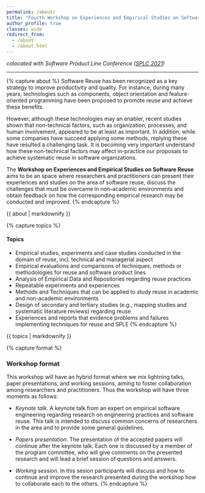 ```yaml
---
permalink: /about/
title: "Fourth Workshop on Experiences and Empirical Studies on Software Reuse (WEESR 2021)"
author_profile: true
classes: wide
redirect_from:
  - /about 
  - /about.html
---
```

 
*colocated with Software Product Line Conference ([SPLC 2021](https://splc2021.net/))*

---
{% capture about %}
Software Reuse has been recognized as a key strategy to improve productivity and quality. For instance, during many years, technologies such as components, object orientation and feature-oriented programming have been proposed to promote reuse and achieve these benefits.

However, although these technologies may an enabler, recent studies shown that non-technical factors, such as organization, processes, and human involvement, appeared to be at least as important. In addition, while some companies have succeed applying some methods, replying these have resulted a challenging task. It is becoming very important understand how these non-technical factors may affect in-practice our proposals to achieve systematic reuse in software organizations.

The **Workshop on Experiences and Empirical Studies on Software Reuse** aims to be an space where researchers and practitioners can present their experiences and studies on the area of software reuse, discuss the challenges that must be overcame in non-academic environments and obtain feedback on how the corresponding empirical research may be conducted and improved.
{% endcapture %}
<div class="notice">{{ about | markdownify }}</div>

{% capture topics %}
#### Topics

* Empirical studies, experiments and case studies conducted in the domain of reuse, incl. technical and managerial aspect
* Empirical evaluations and comparisons of techniques, methods or methodologies for reuse and software product lines
* Analysis of Empirical Data and Repositories regarding reuse practices
* Repeatable experiments and experiences
* Methods and Techniques that can be applied to study reuse in academic and non-academic environments
* Design of secondary and tertiary studies (e.g., mapping studies and systematic literature reviews) regarding reuse
* Experiences and reports that evidence problems and failures implementing techniques for reuse and SPLE
{% endcapture %}
<div class="notice">{{ topics | markdownify }}</div>

{% capture format %}
### Workshop format
This workshop will have an hybrid format where we mix lightning talks, paper presentations, and working sessions, aiming to foster collaboration among researchers and practitioners. Thus the workshop will have three moments as follows:

* *Keynote talk*. 
A keynote talk from an expert on empirical software engineering regarding research on engineering practices and software reuse. This talk is intended to discuss common concerns of researchers in the area and to provide some general guidelines.

* *Papers presentation*.
The presentation of the accepted papers will continue after the keynote talk. Each one is discussed by a member of the program committee, who will give comments on the presented research and will lead a brief session of questions and answers.

* *Working session*.
In this sesion participants will discuss and how to continue and improve the research presented during the workshop how to collaborate each to the others.
{% endcapture %}
<!--
<div class="notice">{{ format | markdownify }}</div>
-->



